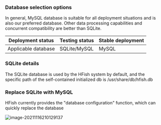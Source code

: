### Database selection options 

 

In general, MySQL database is suitable for all deployment situations and is also our preferred database. Other data processing capabilities and concurrent compatibility are better than SQLite. 

| Deployment status   | Testing status         | Stable deployment |
| ---------- | ---------------- | -------- |
| Applicable database | SQLite/MySQL | MySQL    |

 

### SQLite details 

The SQLite database is used by the HFish system by default, and the specific path of the self-contained initialized db is /usr/share/db/hfish.db 

 

### Replace SQLite with MySQL 

 

HFish currently provides the "database configuration" function, which can quickly replace the database 

![image-20211116210129137](https://hfish.net/images/image-20211116210129137.png)